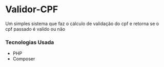 # Validor-CPF
Um simples sistema que faz o cálculo de validação do cpf e retorna se o cpf passado é valído ou não

### Tecnologias Usada

- PHP
- Composer
